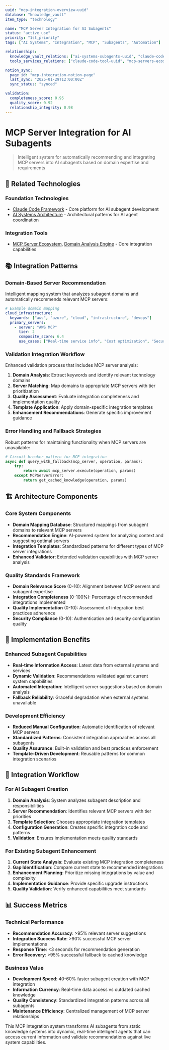 ```yaml
---
uuid: "mcp-integration-overview-uuid"
database: "knowledge_vault"
item_type: "technology"

name: "MCP Server Integration for AI Subagents"
status: "active_use"
priority: "1st_priority"
tags: ["AI Systems", "Integration", "MCP", "Subagents", "Automation"]

relationships:
  knowledge_vault_relations: ["ai-systems-subagents-uuid", "claude-code-framework-uuid"]
  tools_services_relations: ["claude-code-tool-uuid", "mcp-servers-ecosystem-uuid"]

notion_sync:
  page_id: "mcp-integration-notion-page"
  last_sync: "2025-01-29T12:00:00Z"
  sync_status: "synced"

validation:
  completeness_score: 0.95
  quality_score: 0.92
  relationship_integrity: 0.98
---
```


# MCP Server Integration for AI Subagents  

> Intelligent system for automatically recommending and integrating MCP servers into AI subagents based on domain expertise and requirements

## 🔗 Related Technologies

### Foundation Technologies
- [Claude Code Framework](claude-code.md) - Core platform for AI subagent development
- [AI Systems Architecture](ai-systems-architecture.md) - Architectural patterns for AI agent coordination

### Integration Tools  
- [MCP Server Ecosystem](mcp-servers.md), [Domain Analysis Engine](domain-analysis.md) - Core integration capabilities

## 📚 Integration Patterns

### Domain-Based Server Recommendation
Intelligent mapping system that analyzes subagent domains and automatically recommends relevant MCP servers:

```yaml
# Example domain mapping
cloud_infrastructure:
  keywords: ["aws", "azure", "cloud", "infrastructure", "devops"]
  primary_servers:
    - server: "AWS MCP"
      tier: 2
      composite_score: 6.4
      use_cases: ["Real-time service info", "Cost optimization", "Security validation"]
```

### Validation Integration Workflow
Enhanced validation process that includes MCP server analysis:

1. **Domain Analysis**: Extract keywords and identify relevant technology domains
2. **Server Matching**: Map domains to appropriate MCP servers with tier prioritization  
3. **Quality Assessment**: Evaluate integration completeness and implementation quality
4. **Template Application**: Apply domain-specific integration templates
5. **Enhancement Recommendations**: Generate specific improvement guidance

### Error Handling and Fallback Strategies
Robust patterns for maintaining functionality when MCP servers are unavailable:

```python
# Circuit breaker pattern for MCP integration
async def query_with_fallback(mcp_server, operation, params):
    try:
        return await mcp_server.execute(operation, params)
    except MCPServerError:
        return get_cached_knowledge(operation, params)
```

## 🏗️ Architecture Components

### Core System Components
- **Domain Mapping Database**: Structured mappings from subagent domains to relevant MCP servers
- **Recommendation Engine**: AI-powered system for analyzing context and suggesting optimal servers
- **Integration Templates**: Standardized patterns for different types of MCP server integrations
- **Enhanced Validator**: Extended validation capabilities with MCP server analysis

### Quality Standards Framework
- **Domain Relevance Score** (0-10): Alignment between MCP servers and subagent expertise
- **Integration Completeness** (0-100%): Percentage of recommended integrations implemented
- **Quality Implementation** (0-10): Assessment of integration best practices adherence
- **Security Compliance** (0-10): Authentication and security configuration quality

## 🎯 Implementation Benefits

### Enhanced Subagent Capabilities
- **Real-time Information Access**: Latest data from external systems and services
- **Dynamic Validation**: Recommendations validated against current system capabilities
- **Automated Integration**: Intelligent server suggestions based on domain analysis
- **Fallback Reliability**: Graceful degradation when external systems unavailable

### Development Efficiency
- **Reduced Manual Configuration**: Automatic identification of relevant MCP servers
- **Standardized Patterns**: Consistent integration approaches across all subagents
- **Quality Assurance**: Built-in validation and best practices enforcement
- **Template-Driven Development**: Reusable patterns for common integration scenarios

## 🔄 Integration Workflow

### For AI Subagent Creation
1. **Domain Analysis**: System analyzes subagent description and responsibilities
2. **Server Recommendation**: Identifies relevant MCP servers with tier priorities
3. **Template Selection**: Chooses appropriate integration templates
4. **Configuration Generation**: Creates specific integration code and patterns
5. **Validation**: Ensures implementation meets quality standards

### For Existing Subagent Enhancement
1. **Current State Analysis**: Evaluate existing MCP integration completeness
2. **Gap Identification**: Compare current state to recommended integrations
3. **Enhancement Planning**: Prioritize missing integrations by value and complexity
4. **Implementation Guidance**: Provide specific upgrade instructions
5. **Quality Validation**: Verify enhanced capabilities meet standards

## 📊 Success Metrics

### Technical Performance
- **Recommendation Accuracy**: >95% relevant server suggestions
- **Integration Success Rate**: >90% successful MCP server implementations
- **Response Time**: <3 seconds for recommendation generation
- **Error Recovery**: >95% successful fallback to cached knowledge

### Business Value
- **Development Speed**: 40-60% faster subagent creation with MCP integration
- **Information Currency**: Real-time data access vs outdated cached knowledge
- **Quality Consistency**: Standardized integration patterns across all subagents
- **Maintenance Efficiency**: Centralized management of MCP server relationships

This MCP integration system transforms AI subagents from static knowledge systems into dynamic, real-time intelligent agents that can access current information and validate recommendations against live system capabilities.